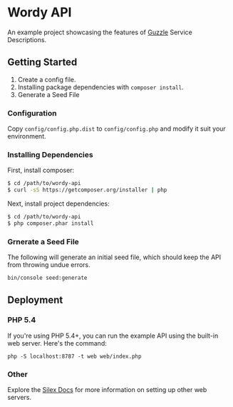 # Wordy API

An example project showcasing the features of [Guzzle](http://guzzlephp.org) Service Descriptions.

## Getting Started

1. Create a config file.
2. Installing package dependencies with `composer install`.
3. Generate a Seed File

### Configuration

Copy `config/config.php.dist` to `config/config.php` and modify it suit your environment.

### Installing Dependencies

First, install composer:

```bash
$ cd /path/to/wordy-api
$ curl -sS https://getcomposer.org/installer | php
```

Next, install project dependencies:

```bash
$ cd /path/to/wordy-api
$ php composer.phar install
```

### Grnerate a Seed File

The following will generate an initial seed file, which should keep the API from throwing undue errors.

```
bin/console seed:generate
```

## Deployment

### PHP 5.4

If you're using PHP 5.4+, you can run the example API using the built-in web server. Here's the command:

```
php -S localhost:8787 -t web web/index.php
```

### Other

Explore the [Silex Docs](http://silex.sensiolabs.org/doc/web_servers.html) for more information on setting up other web servers.
